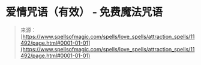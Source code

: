 <!--yml

category: 未分类

date: 2024-06-12 18:48:44

-->

# 爱情咒语（有效） - 免费魔法咒语

> 来源：[https://www.spellsofmagic.com/spells/love_spells/attraction_spells/11492/page.html#0001-01-01](https://www.spellsofmagic.com/spells/love_spells/attraction_spells/11492/page.html#0001-01-01)
